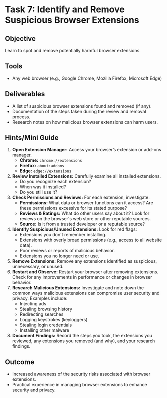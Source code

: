 # Task 7: Identify and Remove Suspicious Browser Extensions

## Objective
Learn to spot and remove potentially harmful browser extensions.

## Tools
- Any web browser (e.g., Google Chrome, Mozilla Firefox, Microsoft Edge)

## Deliverables
- A list of suspicious browser extensions found and removed (if any).
- Documentation of the steps taken during the review and removal process.
- Research notes on how malicious browser extensions can harm users.

## Hints/Mini Guide

1.  **Open Extension Manager:** Access your browser’s extension or add-ons manager.
    *   **Chrome:** `chrome://extensions`
    *   **Firefox:** `about:addons`
    *   **Edge:** `edge://extensions`
2.  **Review Installed Extensions:** Carefully examine all installed extensions.
    *   Do you recognize each extension?
    *   When was it installed?
    *   Do you still use it?
3.  **Check Permissions and Reviews:** For each extension, investigate:
    *   **Permissions:** What data or browser functions can it access? Are these permissions excessive for its stated purpose?
    *   **Reviews & Ratings:** What do other users say about it? Look for reviews on the browser's web store or other reputable sources.
    *   **Source:** Is it from a trusted developer or a reputable source?
4.  **Identify Suspicious/Unused Extensions:** Look for red flags:
    *   Extensions you don't remember installing.
    *   Extensions with overly broad permissions (e.g., access to all website data).
    *   Poor reviews or reports of malicious behavior.
    *   Extensions you no longer need or use.
5.  **Remove Extensions:** Remove any extensions identified as suspicious, unnecessary, or unused.
6.  **Restart and Observe:** Restart your browser after removing extensions. Check for any improvements in performance or changes in browser behavior.
7.  **Research Malicious Extensions:** Investigate and note down the common ways malicious extensions can compromise user security and privacy. Examples include:
    *   Injecting ads
    *   Stealing browsing history
    *   Redirecting searches
    *   Logging keystrokes (keyloggers)
    *   Stealing login credentials
    *   Installing other malware
8.  **Document Findings:** Record the steps you took, the extensions you reviewed, any extensions you removed (and why), and your research findings.

## Outcome
- Increased awareness of the security risks associated with browser extensions.
- Practical experience in managing browser extensions to enhance security and privacy.
